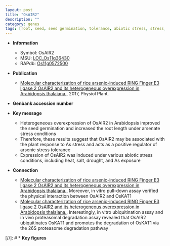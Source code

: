 ```yaml
---
layout: post
title: "OsAIR2"
description: ""
category: genes
tags: [root, seed, seed germination, tolerance, abiotic stress, stress, biotic stress, stress tolerance, root length]
---
```


* **Information**  
    + Symbol: OsAIR2  
    + MSU: [LOC_Os11g36430](http://rice.plantbiology.msu.edu/cgi-bin/ORF_infopage.cgi?orf=LOC_Os11g36430)  
    + RAPdb: [Os11g0572500](http://rapdb.dna.affrc.go.jp/viewer/gbrowse_details/irgsp1?name=Os11g0572500)  

* **Publication**  
    + [Molecular characterization of rice arsenic-induced RING Finger E3 ligase 2 OsAIR2 and its heterogeneous overexpression in Arabidopsis thalaiana.](http://www.ncbi.nlm.nih.gov/pubmed?term=Molecular+characterization+of+rice+arsenic-induced+RING+Finger+E3+ligase+2+OsAIR2+and+its+heterogeneous+overexpression+in+Arabidopsis+thalaiana.%5BTitle%5D), 2017, Physiol Plant.

* **Genbank accession number**  

* **Key message**  
    + Heterogeneous overexpression of OsAIR2 in Arabidopsis improved the seed germination and increased the root length under arsenate stress conditions
    + Therefore, these results suggest that OsAIR2 may be associated with the plant response to As stress and acts as a positive regulator of arsenic stress tolerance
    + Expression of OsAIR2 was induced under various abiotic stress conditions, including heat, salt, drought, and As exposure

* **Connection**  
    + [Molecular characterization of rice arsenic-induced RING Finger E3 ligase 2 OsAIR2 and its heterogeneous overexpression in Arabidopsis thalaiana.](http://www.ncbi.nlm.nih.gov/pubmed?term=Molecular+characterization+of+rice+arsenic-induced+RING+Finger+E3+ligase+2+OsAIR2+and+its+heterogeneous+overexpression+in+Arabidopsis+thalaiana.%5BTitle%5D),  Moreover, in vitro pull-down assay verified the physical interaction between OsAIR2 and OsKAT1
    + [Molecular characterization of rice arsenic-induced RING Finger E3 ligase 2 OsAIR2 and its heterogeneous overexpression in Arabidopsis thalaiana.](http://www.ncbi.nlm.nih.gov/pubmed?term=Molecular+characterization+of+rice+arsenic-induced+RING+Finger+E3+ligase+2+OsAIR2+and+its+heterogeneous+overexpression+in+Arabidopsis+thalaiana.%5BTitle%5D),  Interestingly, in vitro ubiquitination assay and in vivo proteasomal degradation assay revealed that OsAIR2 ubiquitinates OsKAT1 and promotes the degradation of OsKAT1 via the 26S proteasome degradation pathway

[//]: # * **Key figures**  


